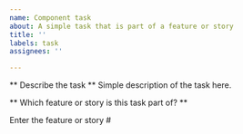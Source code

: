 ```yaml
---
name: Component task
about: A simple task that is part of a feature or story
title: ''
labels: task
assignees: ''

---
```


** Describe the task **
Simple description of the task here.

** Which feature or story is this task part of? **

Enter the feature or story #
